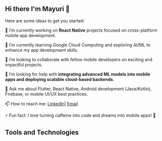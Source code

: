 ## Hi there I'm Mayuri 👋

Here are some ideas to get you started:

🔭 I’m currently working on **React Native** projects focused on cross-platform mobile app development.  

🌱 I’m currently learning Google Cloud Computing and exploring AI/ML to enhance my app development skills.  

👯 I’m looking to collaborate with fellow mobile developers on exciting and impactful projects.  

🤔 I’m looking for help with **integrating advanced ML models into mobile apps and deploying scalable cloud-based backends**.  

💬 Ask me about Flutter, React Native, Android development (Java/Kotlin), Firebase, or mobile UI/UX best practices.

📫 How to reach me: [LinkedIn](https://www.linkedin.com/in/mayuri15jan)| [Email](mailto:mayuri15jan@gmail.com)  

⚡ Fun fact: I love turning caffeine into code and dreams into mobile apps! 🚀  

## Tools and Technologies
